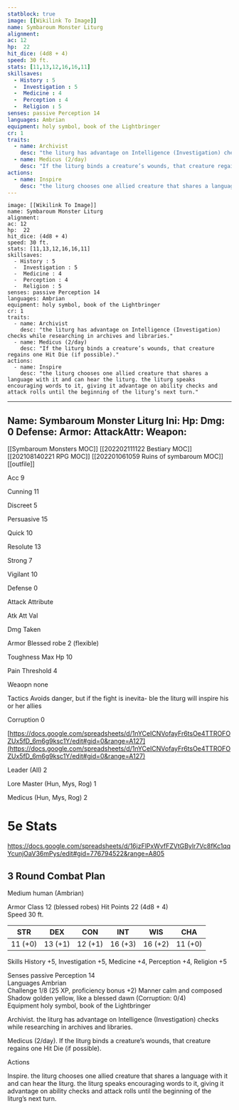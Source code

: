 ```yaml
---
statblock: true
image: [[Wikilink To Image]]
name: Symbaroum Monster Liturg
alignment:
ac: 12
hp:  22
hit_dice: (4d8 + 4)
speed: 30 ft.
stats: [11,13,12,16,16,11]
skillsaves:
  - History : 5
  -  Investigation : 5
  -  Medicine : 4
  -  Perception : 4
  -  Religion : 5
senses: passive Perception 14
languages: Ambrian
equipment: holy symbol, book of the Lightbringer
cr: 1
traits:
  - name: Archivist
    desc: "the liturg has advantage on Intelligence (Investigation) checks while researching in archives and libraries."
  - name: Medicus (2/day)
    desc: "If the liturg binds a creature’s wounds, that creature regains one Hit Die (if possible)."
actions:
  - name: Inspire
    desc: "the liturg chooses one allied creature that shares a language with it and can hear the liturg. the liturg speaks encouraging words to it, giving it advantage on ability checks and attack rolls until the beginning of the liturg’s next turn."
---
```

```statblock
image: [[Wikilink To Image]]
name: Symbaroum Monster Liturg
alignment:
ac: 12
hp:  22
hit_dice: (4d8 + 4)
speed: 30 ft.
stats: [11,13,12,16,16,11]
skillsaves:
  - History : 5
  -  Investigation : 5
  -  Medicine : 4
  -  Perception : 4
  -  Religion : 5
senses: passive Perception 14
languages: Ambrian
equipment: holy symbol, book of the Lightbringer
cr: 1
traits:
  - name: Archivist
    desc: "the liturg has advantage on Intelligence (Investigation) checks while researching in archives and libraries."
  - name: Medicus (2/day)
    desc: "If the liturg binds a creature’s wounds, that creature regains one Hit Die (if possible)."
actions:
  - name: Inspire
    desc: "the liturg chooses one allied creature that shares a language with it and can hear the liturg. the liturg speaks encouraging words to it, giving it advantage on ability checks and attack rolls until the beginning of the liturg’s next turn."
```
---
Name: Symbaroum Monster Liturg
Ini: 
Hp: 
Dmg: 0
Defense: 
Armor: 
AttackAttr: 
Weapon: 
---
[[Symbaroum Monsters MOC]]
[[202202111122 Bestiary MOC]]
[[202108140221 RPG MOC]]
[[202201061059 Ruins of symbaroum MOC]]
[[outfile]]

Acc 9

Cunning 11

Discreet 5

Persuasive 15

Quick 10

Resolute 13

Strong 7

Vigilant 10

Defense 0

Attack Attribute

Atk Att Val

Dmg Taken

Armor Blessed robe 2 (flexible)

Toughness Max Hp 10

Pain Threshold 4

Weaopn none

Tactics Avoids danger, but if the fight is inevita- ble the liturg will inspire his or her allies

Corruption 0

[https://docs.google.com/spreadsheets/d/1nYCeICNVofayFr6tsOe4TTROFOZUx5fD_6m6g9ksc1Y/edit#gid=0&range=A127](https://docs.google.com/spreadsheets/d/1nYCeICNVofayFr6tsOe4TTROFOZUx5fD_6m6g9ksc1Y/edit#gid=0&range=A127)

Leader (All) 2

Lore Master (Hun, Mys, Rog) 1

Medicus (Hun, Mys, Rog) 2

# 5e Stats 
https://docs.google.com/spreadsheets/d/16jzFlPxWvfFZVtGBylr7Vc8fKc1qqYcunjOaV36mPys/edit#gid=776794522&range=A805
## 3 Round Combat Plan

Medium human (Ambrian)

Armor Class 12 (blessed robes) Hit Points 22 (4d8 + 4)  
Speed 30 ft.

| STR     | DEX     | CON     | INT     | WIS     | CHA     |
| ------- | ------- | ------- | ------- | ------- | ------- |
| 11 (+0) | 13 (+1) | 12 (+1) | 16 (+3) | 16 (+2) | 11 (+0) |


Skills History +5, Investigation +5, Medicine +4, Perception +4, Religion +5

Senses passive Perception 14  
Languages Ambrian  
Challenge 1/8 (25 XP, proficiency bonus +2) Manner calm and composed  
Shadow golden yellow, like a blessed dawn (Corruption: 0/4)  
Equipment holy symbol, book of the Lightbringer

Archivist. the liturg has advantage on Intelligence (Investigation) checks while researching in archives and libraries.

Medicus (2/day). If the liturg binds a creature’s wounds, that creature regains one Hit Die (if possible).

Actions

Inspire. the liturg chooses one allied creature that shares a language with it and can hear the liturg. the liturg speaks encouraging words to it, giving it advantage on ability checks and attack rolls until the beginning of the liturg’s next turn.

